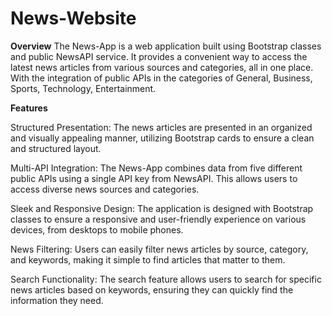 # News-Website

**Overview**
The News-App is a web application built using Bootstrap classes and public NewsAPI service. It provides a convenient way to access the latest news articles from various sources and categories, all in one place. With the integration of public APIs in the categories of General, Business, Sports, Technology, Entertainment. 

**Features**

Structured Presentation: The news articles are presented in an organized and visually appealing manner, utilizing Bootstrap cards to ensure a clean and structured layout.

Multi-API Integration: The News-App combines data from five different public APIs using a single API key from NewsAPI. This allows users to access diverse news sources and categories.

Sleek and Responsive Design: The application is designed with Bootstrap classes to ensure a responsive and user-friendly experience on various devices, from desktops to mobile phones.

News Filtering: Users can easily filter news articles by source, category, and keywords, making it simple to find articles that matter to them.

Search Functionality: The search feature allows users to search for specific news articles based on keywords, ensuring they can quickly find the information they need.

